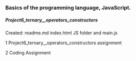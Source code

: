 <h3>Basics of the programming language, JavaScript.</h3>
<h5>Project6_ternary__operators_constructors</h5>
<p> Created: readme.md index.html JS folder and main.js </p>
<p>1 Project6_ternary__operators_constructors assignment</p>
<p>2 Coding Assignment</p>
<p></p>
<p></p>
<p></p>
<p></p>
<p></p>
<p></p>
<p></p>
<p></p>